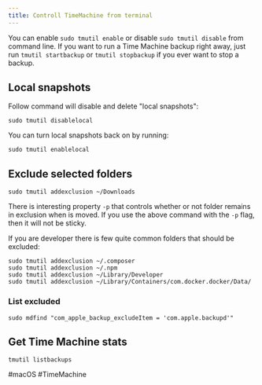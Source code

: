 ```yaml
---
title: Controll TimeMachine from terminal
---
```


You can enable `sudo tmutil enable` or disable `sudo tmutil disable` from command line. If you want to run a Time
Machine backup right away, just run `tmutil startbackup` or
`tmutil stopbackup` if you ever want to stop a backup.

## Local snapshots

Follow command will disable and delete "local snapshots":

```shell
sudo tmutil disablelocal
```

You can turn local snapshots back on by running:

```shell
sudo tmutil enablelocal
```

## Exclude selected folders

```shell
sudo tmutil addexclusion ~/Downloads
```

There is interesting property `-p` that controls whether or not folder remains in exclusion when is moved.
If you use the above command with the `-p` flag, then it will not be sticky.

If you are developer there is few quite common folders that should be excluded:

```shell
sudo tmutil addexclusion ~/.composer 
sudo tmutil addexclusion ~/.npm 
sudo tmutil addexclusion ~/Library/Developer 
sudo tmutil addexclusion ~/Library/Containers/com.docker.docker/Data/ 
```

### List excluded

```shell
sudo mdfind "com_apple_backup_excludeItem = 'com.apple.backupd'"
```

## Get Time Machine stats

```shell
tmutil listbackups
```

#macOS #TimeMachine 